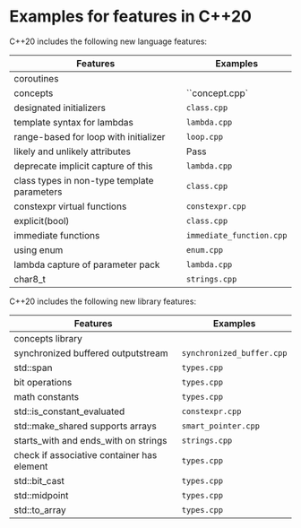 # Examples for features in C++20

C++20 includes the following new language features:

| Features       | Examples |
| -------------- | ---- |
| coroutines |  |
| concepts | ``concept.cpp` |
| designated initializers | `class.cpp` |
| template syntax for lambdas | `lambda.cpp` |
| range-based for loop with initializer | `loop.cpp` |
| likely and unlikely attributes | Pass |
| deprecate implicit capture of this | `lambda.cpp` |
| class types in non-type template parameters | `class.cpp` |
| constexpr virtual functions | `constexpr.cpp` |
| explicit(bool) | `class.cpp` |
| immediate functions | `immediate_function.cpp` |
| using enum | `enum.cpp` |
| lambda capture of parameter pack | `lambda.cpp` |
| char8_t | `strings.cpp` |

C++20 includes the following new library features:

| Features       | Examples |
| -------------- | ---- |
| concepts library |  |
| synchronized buffered outputstream | `synchronized_buffer.cpp` |
| std::span | `types.cpp` |
| bit operations | `types.cpp` |
| math constants | `types.cpp` |
| std::is_constant_evaluated | `constexpr.cpp` |
| std::make_shared supports arrays | `smart_pointer.cpp` |
| starts_with and ends_with on strings | `strings.cpp` |
| check if associative container has element | `types.cpp` |
| std::bit_cast | `types.cpp` |
| std::midpoint | `types.cpp` |
| std::to_array | `types.cpp` |
